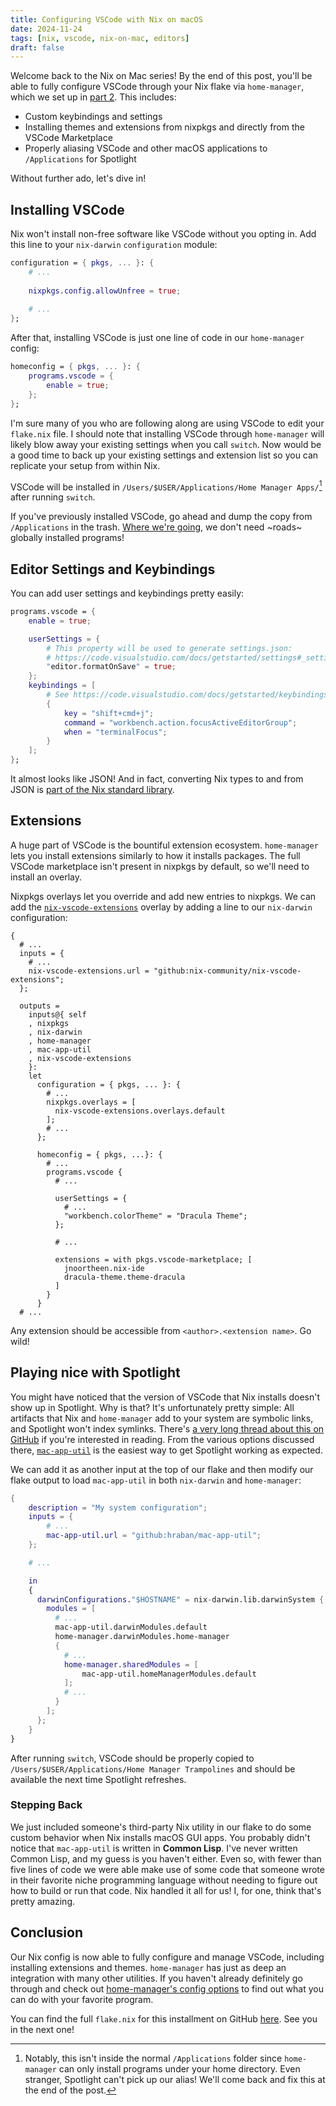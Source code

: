 ```yaml
---
title: Configuring VSCode with Nix on macOS
date: 2024-11-24
tags: [nix, vscode, nix-on-mac, editors]
draft: false
---
```


Welcome back to the Nix on Mac series! By the end of this post, you'll be able to fully
configure VSCode through your Nix flake via `home-manager`, which we set up in [part
2](/blog/2024/02/nix-home-manager/). This includes:

- Custom keybindings and settings
- Installing themes and extensions from nixpkgs and directly from the VSCode Marketplace
- Properly aliasing VSCode and other macOS applications to `/Applications` for Spotlight

<!--more-->

Without further ado, let's dive in!

## Installing VSCode

Nix won't install non-free software like VSCode without you opting in. Add this line
to your `nix-darwin` `configuration` module:

```nix
configuration = { pkgs, ... }: {
    # ...
    
    nixpkgs.config.allowUnfree = true;
    
    # ...
};
```

After that, installing VSCode is just one line of code in our `home-manager` config:

```nix
homeconfig = { pkgs, ... }: {
    programs.vscode = {
        enable = true;
    };
};
```

I'm sure many of you who are following along are using VSCode to edit your `flake.nix`
file. I should note that installing VSCode through `home-manager` will likely blow away
your existing settings when you call `switch`. Now would be a good time to back up your
existing settings and extension list so you can replicate your setup from within Nix.

VSCode will be installed in `/Users/$USER/Applications/Home Manager Apps/`[^1] after
running `switch`. 

[^1]: Notably, this isn't inside the normal `/Applications` folder since `home-manager`
    can only install programs under your home directory. Even stranger, Spotlight can't
    pick up our alias! We'll come back and fix this at the end of the post.

If you've previously installed VSCode, go ahead and dump the copy from `/Applications` in
the trash. [Where we're
going](https://media1.tenor.com/m/3idC48k28zcAAAAd/roads-where-were-going-we-dont-need-roads.gif),
we don't need ~roads~ globally installed programs!



## Editor Settings and Keybindings

You can add user settings and keybindings pretty easily:

```nix
programs.vscode = {
    enable = true;

    userSettings = {
        # This property will be used to generate settings.json:
        # https://code.visualstudio.com/docs/getstarted/settings#_settingsjson
        "editor.formatOnSave" = true;
    };
    keybindings = [
        # See https://code.visualstudio.com/docs/getstarted/keybindings#_advanced-customization
        {
            key = "shift+cmd+j";
            command = "workbench.action.focusActiveEditorGroup";
            when = "terminalFocus";
        }
    ];
};
```

It almost looks like JSON! And in fact, converting Nix types to and from JSON is [part of
the Nix standard
library](https://nixos.org/manual/nix/stable/language/builtins.html#builtins-toJSON).

## Extensions

A huge part of VSCode is the bountiful extension ecosystem. `home-manager` lets you
install extensions similarly to how it installs packages. The full VSCode marketplace
isn't present in nixpkgs by default, so we'll need to install an overlay.

Nixpkgs overlays let you override and add new entries to nixpkgs. We can add the
[`nix-vscode-extensions`](https://github.com/nix-community/nix-vscode-extensions) overlay
by adding a line to our `nix-darwin` configuration:

```
{
  # ...
  inputs = {
    # ...
    nix-vscode-extensions.url = "github:nix-community/nix-vscode-extensions";
  };

  outputs =
    inputs@{ self
    , nixpkgs
    , nix-darwin
    , home-manager
    , mac-app-util
    , nix-vscode-extensions
    }:
    let
      configuration = { pkgs, ... }: {
        # ...
        nixpkgs.overlays = [
          nix-vscode-extensions.overlays.default
        ];
        # ...
      };

      homeconfig = { pkgs, ...}: {
        # ...
        programs.vscode {
          # ...

          userSettings = {
            # ...
            "workbench.colorTheme" = "Dracula Theme";
          };

          # ...

          extensions = with pkgs.vscode-marketplace; [
            jnoortheen.nix-ide
            dracula-theme.theme-dracula
          ]
        }
      }
  # ...
```

Any extension should be accessible from `<author>.<extension name>`. Go wild!


## Playing nice with Spotlight

You might have noticed that the version of VSCode that Nix installs doesn't show up in
Spotlight. Why is that? It's unfortunately pretty simple: All artifacts that Nix and
`home-manager` add to your system are symbolic links, and Spotlight won't index
symlinks. There's [a very long thread about this on
GitHub](https://github.com/nix-community/home-manager/issues/1341) if you're interested in
reading. From the various options discussed there,
[`mac-app-util`](https://github.com/hraban/mac-app-util) is the easiest way to get
Spotlight working as expected.

We can add it as another input at the top of our flake and then modify our flake output
to load `mac-app-util` in both `nix-darwin` and `home-manager`:

```nix
{
    description = "My system configuration";
    inputs = {
        # ...
        mac-app-util.url = "github:hraban/mac-app-util";
    };

    # ...

    in
    {
      darwinConfigurations."$HOSTNAME" = nix-darwin.lib.darwinSystem {
        modules = [
          # ...
          mac-app-util.darwinModules.default
          home-manager.darwinModules.home-manager
          {
            # ...
            home-manager.sharedModules = [
                mac-app-util.homeManagerModules.default
            ];
            # ...
          }
        ];
      };
    }
}
```

After running `switch`, VSCode should be properly copied to
`/Users/$USER/Applications/Home Manager Trampolines` and should be available the next
time Spotlight refreshes.

### Stepping Back

We just included someone's third-party Nix utility in our flake to do some custom behavior
when Nix installs macOS GUI apps. You probably didn't notice that `mac-app-util` is
written in **Common Lisp**. I've never written Common Lisp, and my guess is you haven't
either. Even so, with fewer than five lines of code we were able make use of some code that
someone wrote in their favorite niche programming language without needing to figure out
how to build or run that code. Nix handled it all for us! I, for one, think that's pretty
amazing.

## Conclusion

Our Nix config is now able to fully configure and manage VSCode, including installing
extensions and themes. `home-manager` has just as deep an integration with many other
utilities. If you haven't already definitely go through and check out [home-manager's
config options](https://nix-community.github.io/home-manager/options.xhtml) to find out
what you can do with your favorite program.

You can find the full `flake.nix` for this installment on GitHub
[here](https://github.com/davish/nix-on-mac/tree/part-3). See you in the next one!

